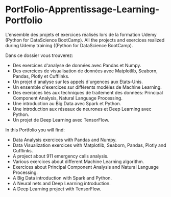# PortFolio-Apprentissage-Learning-Portfolio
L'ensemble des projets et exercices réalisés lors de la formation Udemy (Python for DataScience BootCamp).
All the projects and exercices realized during Udemy training ((Python for DataScience BootCamp).

Dans ce dossier vous trouverez:
* Des exercices d'analyse de données avec Pandas et Numpy.
* Des exercices de visualisation de données avec Matplotlib, Seaborn, Pandas, Plotly et Cufflinks.
* Un projet d'analyse sur les appels d'urgences aux Etats-Unis.
* Un ensemble d'exercices sur différents modèles de Machine Learning.
* Des exercices liés aux techniques de traitement des données: Principal Component Analysis, Natural Language Processing.
* Une introduction au Big Data avec Spark et Python.
* Une introduction aux réseaux de neurones et Deep Learning avec Python.
* Un projet de Deep Learning avec TensorFlow.


In this Portfolio you will find:
* Data Analysis exercices with Pandas and Numpy.
* Data Visualization exercices with Matplotlib, Seaborn, Pandas, Plotly and Cufflinks.
* A project about 911 emergency calls analysis.
* Various exercices about different Machine Learning algorithm.
* Exercices about Principal Component Analysis and Natural Language Processing.
* A Big Data introduction with Spark and Python.
* A Neural nets and Deep Learning introduction.
* A Deep Learning project with TensorFlow.

